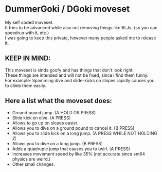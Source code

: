 # DummerGoki / DGoki moveset
My self coded moveset.<br>
It tries to be advanced while also not removing things like BLJs. (so you can speedrun with it, etc.)<br>
I was going to keep this private, however many people asked me to release it.<br>

## KEEP IN MIND:
This moveset is kinda goofy and has things that don't look right.<br>
These things are intended and will not be fixed, since i find them funny.<br>
For example: Spamming dive and slide-kicks on slopes rapidly causes you to climb them easily.<br>

## Here a list what the moveset does:
+ Ground pound jump. (A HOLD OR PRESS)
+ Slide kick on dive. (A PRESS)
+ Allows to go up on slopes easier.
+ Allows you to dive on a ground pound to cancel it. (B PRESS)
+ Allows you to slide kick on a long jump. (A PRESS WHILE NOT HOLDING Z)
+ Allows you to dive on a long jump. (B PRESS)
+ Adds a quadruple jump that causes you to twirl. (A PRESS)
+ Increases movement speed by like 35% (not accurate since sm64 physics are weird.)
+ Other small changes.
